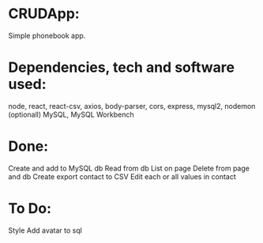 # CRUDApp:
Simple phonebook app. 

# Dependencies, tech and software used:
node, react, react-csv, axios, body-parser, cors, express, mysql2, nodemon (optionall)
MySQL, MySQL Workbench

# Done:
Create and add to MySQL db
Read from db
List on page
Delete from page and db
Create export contact to CSV
Edit each or all values in contact

# To Do:
Style
Add avatar to sql
